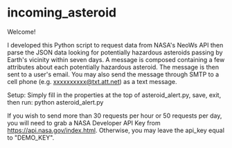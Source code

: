 # incoming_asteroid

Welcome!

I developed this Python script to request data from NASA's NeoWs API then parse the JSON data looking for potentially hazardous asteroids passing by Earth's vicinity within seven days. A message is composed containing a few attributes about each potentially hazardous asteroid. The message is then sent to a user's email. You may also send the message through SMTP to a cell phone (e.g. xxxxxxxxxx@txt.att.net) as a text message.

Setup:
Simply fill in the properties at the top of asteroid_alert.py, save, exit, then run: python asteroid_alert.py

If you wish to send more than 30 requests per hour or 50 requests per day, you will need to grab a NASA Developer API Key from https://api.nasa.gov/index.html. Otherwise, you may leave the api_key equal to "DEMO_KEY".
